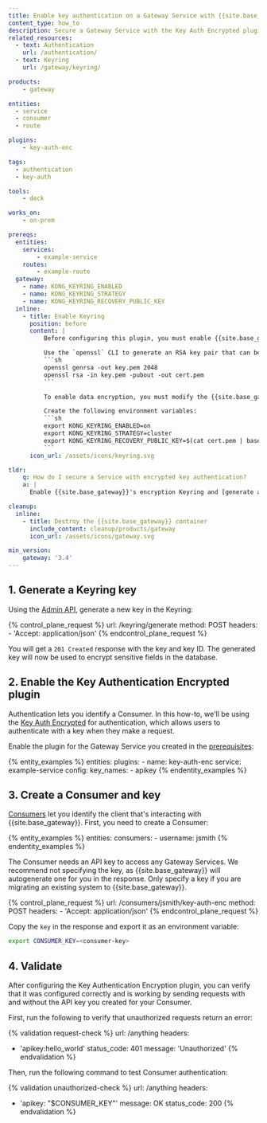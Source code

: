 ```yaml
---
title: Enable key authentication on a Gateway Service with {{site.base_gateway}}
content_type: how_to
description: Secure a Gateway Service with the Key Auth Encrypted plugin.
related_resources:
  - text: Authentication
    url: /authentication/
  - text: Keyring
    url: /gateway/keyring/

products:
    - gateway

entities: 
  - service
  - consumer
  - route

plugins:
    - key-auth-enc

tags:
  - authentication
  - key-auth

tools:
    - deck

works_on:
    - on-prem

prereqs:
  entities:
    services:
        - example-service
    routes:
        - example-route
  gateway:
    - name: KONG_KEYRING_ENABLED
    - name: KONG_KEYRING_STRATEGY
    - name: KONG_KEYRING_RECOVERY_PUBLIC_KEY
  inline: 
    - title: Enable Keyring
      position: before
      content: |
          Before configuring this plugin, you must enable {{site.base_gateway}}'s encryption [Keyring](/gateway/keyring).

          Use the `openssl` CLI to generate an RSA key pair that can be used to export and recover Keyring material:
          ```sh
          openssl genrsa -out key.pem 2048
          openssl rsa -in key.pem -pubout -out cert.pem
          ```

          To enable data encryption, you must modify the {{site.base_gateway}} configuration.

          Create the following environment variables:
          ```sh
          export KONG_KEYRING_ENABLED=on
          export KONG_KEYRING_STRATEGY=cluster
          export KONG_KEYRING_RECOVERY_PUBLIC_KEY=$(cat cert.pem | base64)
          ```
      icon_url: /assets/icons/keyring.svg

tldr:
    q: How do I secure a Service with encrypted key authentication?
    a: |
      Enable {{site.base_gateway}}'s encryption Keyring and [generate a new key](#1-generate-a-keyring-key) in the Keyring with a `POST` request to the `/keyring/generate` endpoint. Then, [enable the Key Authentication Encrypted](#2-enable-the-key-authentication-encrypted-plugin) plugin on the Gateway Service and [create a Consumer with a valid key](#3-create-a-consumer-and-key). This plugin will require all requests made to this Gateway Service to have a valid API key.

cleanup:
  inline:
    - title: Destroy the {{site.base_gateway}} container
      include_content: cleanup/products/gateway
      icon_url: /assets/icons/gateway.svg

min_version:
    gateway: '3.4'
---
```


## 1. Generate a Keyring key

Using the [Admin API](/api/gateway/admin-ee/#/operations/post-keyring-generate), generate a new key in the Keyring:

<!--vale off-->
{% control_plane_request %}
  url: /keyring/generate
  method: POST
  headers:
      - 'Accept: application/json'
{% endcontrol_plane_request %}
<!--vale on-->

You will get a `201 Created` response with the key and key ID. The generated key will now be used to encrypt sensitive fields in the database.

## 2. Enable the Key Authentication Encrypted plugin

Authentication lets you identify a Consumer. In this how-to, we'll be using the [Key Auth Encrypted](/plugins/key-auth-enc/) for authentication, which allows users to authenticate with a key when they make a request.

Enable the plugin for the Gateway Service you created in the [prerequisites](#pre-configured-entities):

<!--vale off-->
{% entity_examples %}
entities:
  plugins:
    - name: key-auth-enc
      service: example-service
      config:
        key_names:
        - apikey
{% endentity_examples %}
<!--vale on-->

## 3. Create a Consumer and key

[Consumers](/gateway/entities/consumer/) let you identify the client that's interacting with {{site.base_gateway}}. First, you need to create a Consumer:

<!--vale off-->
{% entity_examples %}
entities:
  consumers:
    - username: jsmith
{% endentity_examples %}
<!--vale on-->

The Consumer needs an API key to access any Gateway Services. We recommend not specifying the key, as {{site.base_gateway}} will autogenerate one for you in the response. Only specify a key if you are migrating an existing system to {{site.base_gateway}}.

<!--vale off-->
{% control_plane_request %}
  url: /consumers/jsmith/key-auth-enc
  method: POST
  headers:
      - 'Accept: application/json'
{% endcontrol_plane_request %}
<!--vale on-->

Copy the `key` in the response and export it as an environment variable:

```bash
export CONSUMER_KEY=<consumer-key>
```

## 4. Validate

After configuring the Key Authentication Encryption plugin, you can verify that it was configured correctly and is working by sending requests with and without the API key you created for your Consumer.

First, run the following to verify that unauthorized requests return an error:

<!--vale off-->
{% validation request-check %}
url: /anything
headers:
  - 'apikey:hello_world'
status_code: 401
message: 'Unauthorized'
{% endvalidation %}
<!--vale on-->

Then, run the following command to test Consumer authentication:

<!--vale off-->
{% validation unauthorized-check %}
url: /anything
headers:
  - 'apikey: "$CONSUMER_KEY"'
message: OK
status_code: 200
{% endvalidation %}
<!--vale on-->


